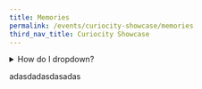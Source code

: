 ```yaml
---
title: Memories
permalink: /events/curiocity-showcase/memories
third_nav_title: Curiocity Showcase
---
```


<details>
<summary>How do I dropdown?</summary>
<br>
This is how you dropdown.
</details>

adasdadasdasadas